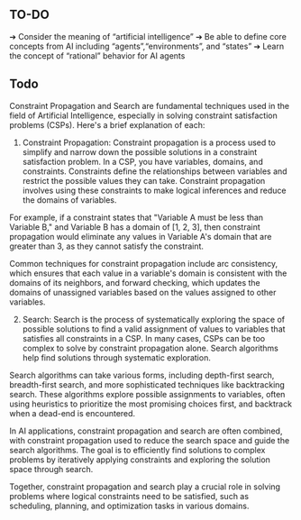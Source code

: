

## TO-DO

➔ Consider the meaning of “artificial intelligence”
➔ Be able to define core concepts from AI including “agents”,“environments”, and “states”
➔ Learn the concept of “rational” behavior for AI agents




## Todo

Constraint Propagation and Search are fundamental techniques used in the field of Artificial Intelligence, especially in solving constraint satisfaction problems (CSPs). Here's a brief explanation of each:

1. Constraint Propagation:
Constraint propagation is a process used to simplify and narrow down the possible solutions in a constraint satisfaction problem. In a CSP, you have variables, domains, and constraints. Constraints define the relationships between variables and restrict the possible values they can take. Constraint propagation involves using these constraints to make logical inferences and reduce the domains of variables.

For example, if a constraint states that "Variable A must be less than Variable B," and Variable B has a domain of [1, 2, 3], then constraint propagation would eliminate any values in Variable A's domain that are greater than 3, as they cannot satisfy the constraint.

Common techniques for constraint propagation include arc consistency, which ensures that each value in a variable's domain is consistent with the domains of its neighbors, and forward checking, which updates the domains of unassigned variables based on the values assigned to other variables.

2. Search:
Search is the process of systematically exploring the space of possible solutions to find a valid assignment of values to variables that satisfies all constraints in a CSP. In many cases, CSPs can be too complex to solve by constraint propagation alone. Search algorithms help find solutions through systematic exploration.

Search algorithms can take various forms, including depth-first search, breadth-first search, and more sophisticated techniques like backtracking search. These algorithms explore possible assignments to variables, often using heuristics to prioritize the most promising choices first, and backtrack when a dead-end is encountered.

In AI applications, constraint propagation and search are often combined, with constraint propagation used to reduce the search space and guide the search algorithms. The goal is to efficiently find solutions to complex problems by iteratively applying constraints and exploring the solution space through search.

Together, constraint propagation and search play a crucial role in solving problems where logical constraints need to be satisfied, such as scheduling, planning, and optimization tasks in various domains.